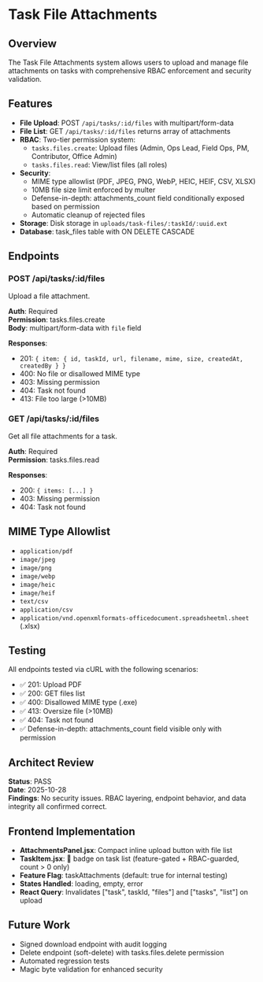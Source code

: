# Task File Attachments

## Overview
The Task File Attachments system allows users to upload and manage file attachments on tasks with comprehensive RBAC enforcement and security validation.

## Features
- **File Upload**: POST `/api/tasks/:id/files` with multipart/form-data
- **File List**: GET `/api/tasks/:id/files` returns array of attachments
- **RBAC**: Two-tier permission system:
  - `tasks.files.create`: Upload files (Admin, Ops Lead, Field Ops, PM, Contributor, Office Admin)
  - `tasks.files.read`: View/list files (all roles)
- **Security**:
  - MIME type allowlist (PDF, JPEG, PNG, WebP, HEIC, HEIF, CSV, XLSX)
  - 10MB file size limit enforced by multer
  - Defense-in-depth: attachments_count field conditionally exposed based on permission
  - Automatic cleanup of rejected files
- **Storage**: Disk storage in `uploads/task-files/:taskId/:uuid.ext`
- **Database**: task_files table with ON DELETE CASCADE

## Endpoints

### POST /api/tasks/:id/files
Upload a file attachment.

**Auth**: Required  
**Permission**: tasks.files.create  
**Body**: multipart/form-data with `file` field

**Responses**:
- 201: `{ item: { id, taskId, url, filename, mime, size, createdAt, createdBy } }`
- 400: No file or disallowed MIME type
- 403: Missing permission
- 404: Task not found
- 413: File too large (>10MB)

### GET /api/tasks/:id/files
Get all file attachments for a task.

**Auth**: Required  
**Permission**: tasks.files.read

**Responses**:
- 200: `{ items: [...] }`
- 403: Missing permission
- 404: Task not found

## MIME Type Allowlist
- `application/pdf`
- `image/jpeg`
- `image/png`
- `image/webp`
- `image/heic`
- `image/heif`
- `text/csv`
- `application/csv`
- `application/vnd.openxmlformats-officedocument.spreadsheetml.sheet` (.xlsx)

## Testing
All endpoints tested via cURL with the following scenarios:
- ✅ 201: Upload PDF
- ✅ 200: GET files list
- ✅ 400: Disallowed MIME type (.exe)
- ✅ 413: Oversize file (>10MB)
- ✅ 404: Task not found
- ✅ Defense-in-depth: attachments_count field visible only with permission

## Architect Review
**Status**: PASS  
**Date**: 2025-10-28  
**Findings**: No security issues. RBAC layering, endpoint behavior, and data integrity all confirmed correct.

## Frontend Implementation
- **AttachmentsPanel.jsx**: Compact inline upload button with file list
- **TaskItem.jsx**: 📎 badge on task list (feature-gated + RBAC-guarded, count > 0 only)
- **Feature Flag**: taskAttachments (default: true for internal testing)
- **States Handled**: loading, empty, error
- **React Query**: Invalidates ["task", taskId, "files"] and ["tasks", "list"] on upload

## Future Work
- Signed download endpoint with audit logging
- Delete endpoint (soft-delete) with tasks.files.delete permission
- Automated regression tests
- Magic byte validation for enhanced security
